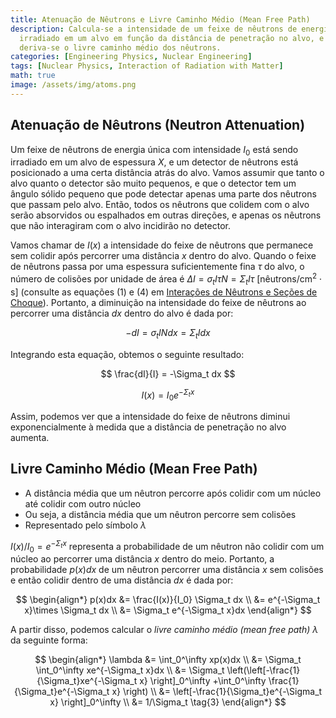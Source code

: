```yaml
---
title: Atenuação de Nêutrons e Livre Caminho Médio (Mean Free Path)
description: Calcula-se a intensidade de um feixe de nêutrons de energia única quando
  irradiado em um alvo em função da distância de penetração no alvo, e a partir disso,
  deriva-se o livre caminho médio dos nêutrons.
categories: [Engineering Physics, Nuclear Engineering]
tags: [Nuclear Physics, Interaction of Radiation with Matter]
math: true
image: /assets/img/atoms.png
---
```

## Atenuação de Nêutrons (Neutron Attenuation)
Um feixe de nêutrons de energia única com intensidade $I_0$ está sendo irradiado em um alvo de espessura $X$, e um detector de nêutrons está posicionado a uma certa distância atrás do alvo. Vamos assumir que tanto o alvo quanto o detector são muito pequenos, e que o detector tem um ângulo sólido pequeno que pode detectar apenas uma parte dos nêutrons que passam pelo alvo. Então, todos os nêutrons que colidem com o alvo serão absorvidos ou espalhados em outras direções, e apenas os nêutrons que não interagiram com o alvo incidirão no detector.

Vamos chamar de $I(x)$ a intensidade do feixe de nêutrons que permanece sem colidir após percorrer uma distância $x$ dentro do alvo. Quando o feixe de nêutrons passa por uma espessura suficientemente fina $\tau$ do alvo, o número de colisões por unidade de área é $\Delta I = \sigma_t I\tau N = \Sigma_t I\tau \ \text{[nêutrons/cm}^2\cdot\text{s]}$ (consulte as equações (1) e (4) em [Interações de Nêutrons e Seções de Choque](/posts/Neutron-Interactions-and-Cross-sections/#seção-de-choque-cross-section-ou-seção-de-choque-microscópica-microscopic-cross-section)). Portanto, a diminuição na intensidade do feixe de nêutrons ao percorrer uma distância $dx$ dentro do alvo é dada por:

$$ -dI = \sigma_t IN dx = \Sigma_t I dx \tag{1} $$

Integrando esta equação, obtemos o seguinte resultado:

$$ \frac{dI}{I} = -\Sigma_t dx $$

$$ I(x) = I_0e^{-\Sigma_t x} \tag{2} $$

Assim, podemos ver que a intensidade do feixe de nêutrons diminui exponencialmente à medida que a distância de penetração no alvo aumenta.

## Livre Caminho Médio (Mean Free Path)
- A distância média que um nêutron percorre após colidir com um núcleo até colidir com outro núcleo
- Ou seja, a distância média que um nêutron percorre sem colisões
- Representado pelo símbolo $\lambda$

$I(x)/I_0=e^{-\Sigma_t x}$ representa a probabilidade de um nêutron não colidir com um núcleo ao percorrer uma distância $x$ dentro do meio. Portanto, a probabilidade $p(x)dx$ de um nêutron percorrer uma distância $x$ sem colisões e então colidir dentro de uma distância $dx$ é dada por:

$$ \begin{align*}
p(x)dx &= \frac{I(x)}{I_0} \Sigma_t dx
\\ &= e^{-\Sigma_t x}\times \Sigma_t dx
\\ &= \Sigma_t e^{-\Sigma_t x}dx
\end{align*}
$$

A partir disso, podemos calcular o *livre caminho médio (mean free path)* $\lambda$ da seguinte forma:

$$ \begin{align*}
\lambda &= \int_0^\infty xp(x)dx
\\ &= \Sigma_t \int_0^\infty xe^{-\Sigma_t x}dx
\\ &= \Sigma_t \left(\left[-\frac{1}{\Sigma_t}xe^{-\Sigma_t x} \right]_0^\infty +\int_0^\infty \frac{1}{\Sigma_t}e^{-\Sigma_t x} \right)
\\ &= \left[-\frac{1}{\Sigma_t}e^{-\Sigma_t x} \right]_0^\infty
\\ &= 1/\Sigma_t \tag{3}
\end{align*}
$$
